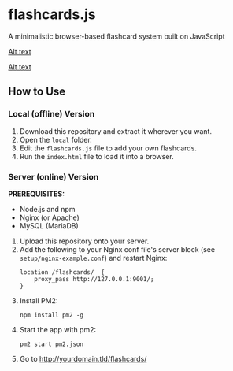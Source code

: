 # flashcards.js
A minimalistic browser-based flashcard system built on JavaScript

[Alt text](/screenshot.png?raw=true "Front of Card")

[Alt text](/screenshot_back.png?raw=true "Back of Card")

## How to Use

### Local (offline) Version

1. Download this repository and extract it wherever you want.
2. Open the `local` folder.
3. Edit the `flashcards.js` file to add your own flashcards.
4. Run the `index.html` file to load it into a browser.

### Server (online) Version

**PREREQUISITES:**
- Node.js and npm
- Nginx (or Apache)
- MySQL (MariaDB)

1. Upload this repository onto your server.
2. Add the following to your Nginx conf file's server block (see `setup/nginx-example.conf`) and restart Nginx:
    ```
    location /flashcards/  {
        proxy_pass http://127.0.0.1:9001/;
    }
    ```
3. Install PM2:
    ``` 
    npm install pm2 -g
    ```
4. Start the app with pm2:
    ```
    pm2 start pm2.json
    ```
5. Go to http://yourdomain.tld/flashcards/